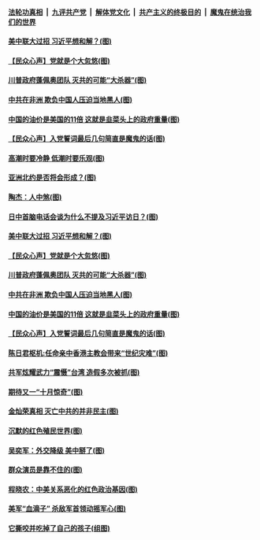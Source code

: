 ####  [法轮功真相](../../../../basic/blob/master/README.md?t=10011902) &nbsp;|&nbsp; [九评共产党](../../../../9ping.md/blob/master/README.md?t=10011902) &nbsp;|&nbsp; [解体党文化](../../../../jtdwh.md/blob/master/README.md?t=10011902)  &nbsp;|&nbsp; [共产主义的终极目的](../../../../gczydzjmd.md/blob/master/README.md?t=10011902) &nbsp;|&nbsp; [魔鬼在统治我们的世界](../../../../mgztzwmdsj.md/blob/master/README.md?t=10011902) 

#### [美中联大过招 习近平想和解？(图)](../pages/p4/947836.md?t=10011902) 

#### [【民众心声】党就是个大忽悠(图)](../pages/p4/947661.md?t=10011902) 

#### [川普政府蓬佩奥团队 灭共的可能“大杀器”(图)](../pages/p4/947700.md?t=10011902) 

#### [中共在非洲 欺负中国人压迫当地黑人(图)](../pages/p4/947714.md?t=10011902) 

#### [中国的油价是美国的11倍 这就是韭菜头上的政府重量(图)](../pages/p4/947723.md?t=10011902) 

#### [【民众心声】入党誓词最后几句简直是魔鬼的话(图)](../pages/p4/947219.md?t=10011902) 

#### [高潮时要冷静 低潮时要乐观(图)](../pages/p4/947844.md?t=10011902) 

#### [亚洲北约是否将会形成？(图)](../pages/p4/947841.md?t=10011902) 

#### [陶杰：人中煞(图)](../pages/p4/947842.md?t=10011902) 

#### [日中首脑电话会谈为什么不提及习近平访日？(图)](../pages/p4/947840.md?t=10011902) 

#### [美中联大过招 习近平想和解？(图)](../pages/p4/947836.md?t=10011902) 

#### [【民众心声】党就是个大忽悠(图)](../pages/p4/947661.md?t=10011902) 

#### [川普政府蓬佩奥团队 灭共的可能“大杀器”(图)](../pages/p4/947700.md?t=10011902) 

#### [中共在非洲 欺负中国人压迫当地黑人(图)](../pages/p4/947714.md?t=10011902) 

#### [中国的油价是美国的11倍 这就是韭菜头上的政府重量(图)](../pages/p4/947723.md?t=10011902) 

#### [【民众心声】入党誓词最后几句简直是魔鬼的话(图)](../pages/p4/947219.md?t=10011902) 

#### [陈日君枢机:任命亲中香港主教会带来“世纪灾难”(图)](../pages/p4/947717.md?t=10011902) 

#### [共军炫耀武力“震慑”台湾 造假多次被抓(图)](../pages/p4/947711.md?t=10011902) 

#### [期待又一“十月惊奇”(图)](../pages/p4/947708.md?t=10011902) 

#### [金灿荣真相 灭亡中共的并非民主(图)](../pages/p4/947641.md?t=10011902) 

#### [沉默的红色殖民世界(图)](../pages/p4/947624.md?t=10011902) 

#### [吴奕军：外交降级 美中掰了(图)](../pages/p4/947621.md?t=10011902) 

#### [群众演员是靠不住的(图)](../pages/p4/947619.md?t=10011902) 

#### [程晓农：中美关系恶化的红色政治基因(图)](../pages/p4/947617.md?t=10011902) 

#### [美军“血滴子” 杀敌军首领动摇军心(图)](../pages/p4/947616.md?t=10011902) 

#### [它撕咬并吃掉了自己的孩子(组图)](../pages/p4/947554.md?t=10011902) 

